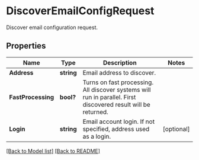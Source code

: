 # DiscoverEmailConfigRequest
Discover email configuration request.             

## Properties
Name | Type | Description | Notes
------------ | ------------- | ------------- | -------------
**Address** | **string** | Email address to discover.              | 
**FastProcessing** | **bool?** | Turns on fast processing. All discover systems will run in parallel. First discovered result will be returned.              | 
**Login** | **string** | Email account login. If not specified, address used as a login.              | [optional] 


[[Back to Model list]](Models.md) [[Back to README]](README.md)

